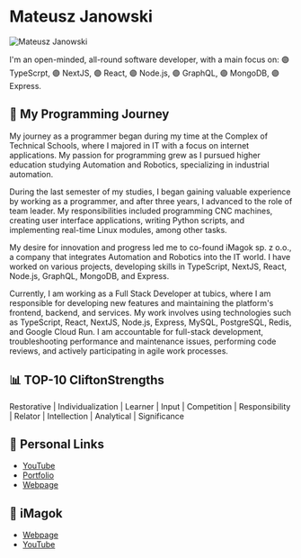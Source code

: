 # Mateusz Janowski

![Mateusz Janowski](https://mjanowski.dev/images/mjanowskidev.png)

I'm an open-minded, all-round software developer, with a main focus on:
	🟣 TypeScrpt, 
	🟣 NextJS, 
	🟣 React, 
	🟣 Node.js, 
	🟣 GraphQL, 
	🟣 MongoDB, 
	🟣 Express.

## 🌟 My Programming Journey
My journey as a programmer began during my time at the Complex of Technical Schools, where I majored in IT with a focus on internet applications. 
My passion for programming grew as I pursued higher education studying Automation and Robotics, specializing in industrial automation.

During the last semester of my studies, I began gaining valuable experience by working as a programmer, and after three years, I advanced to the role of team leader. My responsibilities included programming CNC machines, creating user interface applications, writing Python scripts, and implementing real-time Linux modules, among other tasks.

My desire for innovation and progress led me to co-found iMagok sp. z o.o., a company that integrates Automation and Robotics into the IT world. I have worked on various projects, developing skills in TypeScript, NextJS, React, Node.js, GraphQL, MongoDB, and Express.

Currently, I am working as a Full Stack Developer at tubics, where I am responsible for developing new features and maintaining the platform's frontend, backend, and services. My work involves using technologies such as TypeScript, React, NextJS, Node.js, Express, MySQL, PostgreSQL, Redis, and Google Cloud Run. I am accountable for full-stack development, troubleshooting performance and maintenance issues, performing code reviews, and actively participating in agile work processes.

## 📊 TOP-10 CliftonStrengths
Restorative | Individualization | Learner | Input | Competition | Responsibility | Relator | Intellection | Analytical | Significance

## 🔗 Personal Links
- [YouTube](https://www.youtube.com/channel/UCMNDkz8xwXsos_OqD0oor8A)
- [Portfolio](https://github.com/MJanowskiDev/portfolio/raw/main/Mateusz_Janowski_portfolio.pdf)
- [Webpage](https://www.mjanowski.dev/)

## 🤖 iMagok
- [Webpage](https://imagok.pl/)
- [YouTube](https://www.youtube.com/channel/UCTksaLT9kYofnIUhefHr19A)

